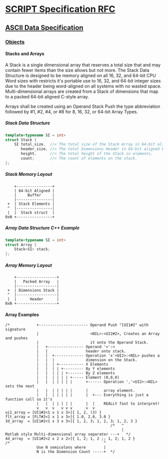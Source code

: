 # [SCRIPT Specification RFC](../../readme.md)

## [ASCII Data Specification](../readme.md)

### [Objects](readme.md)

#### Stacks and Arrays

A Stack is a single dimensional array that reserves a total size that and may contain fewer items than the size allows but not more. The Stack Data Structure is designed to be memory aligned on all 16, 32, and 64-bit CPU Word sizes with restricts it's portable use to 16, 32, and 64-bit integer sizes due to the header being word-aligned on all systems with no wasted space. Multi-dimensional arrays are created from a Stack of dimensions that map to a packed 64-bit aligned C-style array.

Arrays shall be created using an Operand Stack Push the type abbreviation followed by #1, #2, #4, or #8 for 8, 16, 32, or 64-bit Array Types.

##### Stack Data Structure

```C++
template<typename SI = int>
struct Stack {
    SI total_size,  //< The total size of the Stack Array in 64-bit aligned bytes.
       header_size, //< The total Dimensions Header in 64-bit aligned bytes.
       height,      //< The total height of the Stack in elements.
       count;       //< The count of elements on the stack.
};
```

##### Stack Memory Layout

```AsciiArt
    +----------------+
    | 64-bit Aligned |
    |     Buffer     |
    |----------------|
 +  | Stack Elements |
 ^  |----------------|
 |  |  Stack struct  |
0xN +----------------+
```

##### Array Data Structure C++ Example

```C++
template<typename SI = int>
struct Array {
    Stack<SI> stack;
};
```

##### Array Memory Layout

```AsciiArt
    +------------------+
    |   Packed Array   |
    |------------------|
 +  | Dimensions Stack |
 ^  |------------------|
 |  |      Header      |
0xN +------------------+
```

#### Array Examples

```Script2
/*            +---------------------- Operand Push "[UI1#2" with signature
              |                       <NIL>:<UI2#2>, Creates an Array and pushes
              |                       it onto the Operand Stack.
              |   +---------------- Operand '>':<
              |   |                 header onto stack.
              |   |  +------------- Operation 'x'<UI2>:<NIL> pushes a
              |   |  |              dimension on the Stack.
              |   |  | +----------- X Elements
              |   |  | | +--------- By Y elements
              |   |  | | | +------- By Z elements
              |   |  | | | | +----- Element (0,0,0)
              |   |  | | | | |      +------ Operation ','<UI2>:<NIL> sets the next
              |   |  | | | | |      |       array element.
              |   |  | | | | |      |  +--- Everything is just a function call so it's
              |   |  | | | | |      |  |    REALLY fast to interpret!
              v   v  v   v v v      v  v
ui1_array = [UI1#2<1 x 1 x 3>]{ 1, 2, (3) }
flt_array = [FLT#2<1 x 1 x 3>]{ 1.0, 2.0, 3.0 }
3d_array  = [UI1#2<1 x 3 x 3>]{ 1, 2, 3; 1, 2, 3; 1, 2, 3 }
                                               /*   ^
                                                    |
Matlab style Multi-dimensional array separator ---+   */
4d_array  = [UI1#2<2 x 2 x 2>]{ 1, 2; 1, 2 ;; 1, 2; 1, 2 }
/*                                          ^
              Use N semicolons where        |
              N is the Dimension Count -----+  */
```